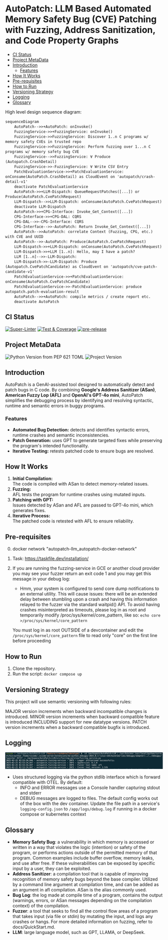 # **AutoPatch: LLM Based Automated Memory Safety Bug (CVE) Patching with Fuzzing, Address Sanitization, and Code Property Graphs** <!-- omit in toc -->

- [CI Status](#ci-status)
- [Project MetaData](#project-metadata)
- [Introduction](#introduction)
  - [Features](#features)
- [How It Works](#how-it-works)
- [Pre-requisites](#pre-requisites)
- [How to Run](#how-to-run)
- [Versioning Strategy](#versioning-strategy)
- [Logging](#logging)
- [Glossary](#glossary)

High level design sequence diagram:

```mermaid
sequenceDiagram
    AutoPatch-->>+AutoPatch: onInvoke()
    FuzzingService->>+FuzzingService: onInvoke()
    FuzzingService->>FuzzingService: Discover 1..n C programs w/ memory safety CVEs in trusted repo
    FuzzingService->>FuzzingService: Perform fuzzing over 1...n C programs w/ memory safety bug CVE
    FuzzingService-->>FuzzingService: ∀ Produce (Autopatch.CrashDetail)
    FuzzingService->>-FuzzingService: ∀ Write CSV Entry
    PatchEvaluationService->>+PatchEvaluationService: onConsume(AutoPatch.CrashDetail) as CloudEvent on 'autopatch/crash-detail-v1'   
    deactivate PatchEvaluationService
    AutoPatch->>+LLM-Dispatch: QueueRequestPatches([...]) or Produce(AutoPatch.CvePatchRequest)
    LLM-Dispatch-->>LLM-Dispatch: onConsume(AutoPatch.CvePatchRequest)
    deactivate LLM-Dispatch
    AutoPatch->>+CPG-Interface: Invoke_Get_Context([...])
    CPG-Interface->>+CPG-DAL: CQRS
    CPG-DAL-->>-CPG-Interface: CQRS
    CPG-Interface-->>-AutoPatch: Return Invoke_Get_Context([...])
    AutoPatch-->>AutoPatch: correlate Context (Fuzzing, CPG, etc.) with CVE and UUID
    AutoPatch-->>-AutoPatch: Produce(AutoPatch.CvePatchRequest)
    LLM-Dispatch->>+LLM-Dispatch: onConsume(AutoPatch.CvePatchRequest)
    LLM-Dispatch->>+LLM [1..n]: Hello, may I have a patch?
    LLM [1..n]-->>-LLM-Dispatch: 
    LLM-Dispatch->>-LLM-Dispatch: Produce (Autopatch.CvePatchCandidate) as CloudEvent on 'autopatch/cve-patch-candidate-v1'
    PatchEvaluationService->>+PatchEvaluationService: onConsume(AutoPatch.CvePatchCandidate) 
    PatchEvaluationService->>-PatchEvaluationService: produce autopatch.patch-evaluation-result
    AutoPatch-->>+AutoPatch: compile metrics / create report etc.
    deactivate AutoPatch
```

## CI Status

[![Super-Linter](https://github.com/sysec-uic/AutoPatch-LLM/actions/workflows/super-linter.yml/badge.svg)](https://github.com/marketplace/actions/super-linter)
[![Test & Coverage](https://github.com/sysec-uic/AutoPatch-LLM/actions/workflows/test-coverage.yml/badge.svg)](https://github.com/sysec-uic/AutoPatch-LLM/actions/workflows/test-coverage.yml)
[![pre-release](https://github.com/sysec-uic/AutoPatch-LLM/actions/workflows/pre-release.yml/badge.svg)](https://github.com/sysec-uic/AutoPatch-LLM/actions/workflows/pre-release.yml)

## Project MetaData

![Python Version from PEP 621 TOML](https://img.shields.io/python/required-version-toml?tomlFilePath=https%3A%2F%2Fraw.githubusercontent.com%2Fsysec-uic%2FAutoPatch-LLM%2Fmain%2Fpyproject.toml)
![Project Version](https://img.shields.io/badge/dynamic/toml?url=https%3A%2F%2Fraw.githubusercontent.com%2Fsysec-uic%2FAutoPatch-LLM%2Fmain%2Fpyproject.toml&query=%24.project.version&label=version)

## Introduction  

AutoPatch is a GenAI-assisted tool designed to automatically detect and patch bugs in C code. By combining **Google's Address Sanitizer (ASan)**, **American Fuzzy Lop (AFL)** and **OpenAI's GPT-4o mini**, AutoPatch simplifies the debugging process by identifying and resolving syntactic, runtime and semantic errors in buggy programs.

### Features  

- **Automated Bug Detection:** detects and identifies syntactic errors, runtime crashes and semantic inconsistencies.  
- **Patch Generation:** uses GPT to generate targeted fixes while preserving the program's intended functionality.  
- **Iterative Testing:** retests patched code to ensure bugs are resolved.

## How It Works

1. **Initial Compilation:**  
   The code is compiled with ASan to detect memory-related issues.  
2. **Fuzzing:**  
   AFL tests the program for runtime crashes using mutated inputs.  
3. **Patching with GPT:**  
   Issues detected by ASan and AFL are passed to GPT-4o mini, which generates fixes.  
4. **Iterative Process:**  
   The patched code is retested with AFL to ensure reliability.  

## Pre-requisites

0. docker network "autopatch-llm_autopatch-docker-network"

1. Task: <https://taskfile.dev/installation/>

2. If you are running the fuzzing-service in GCE or another cloud provider you may see your fuzzer return an exit code 1 and you may get this message in your debug log:

   - Hmm, your system is configured to send core dump notifications to an
      external utility. This will cause issues: there will be an extended delay
      between stumbling upon a crash and having this information relayed to the
      fuzzer via the standard waitpid() API.
      To avoid having crashes misinterpreted as timeouts, please log in as root
      and temporarily modify /proc/sys/kernel/core_pattern, like so:
      `echo core >/proc/sys/kernel/core_pattern`

   You must log in as root OUTSIDE of a devcontainer and edit the `/proc/sys/kernel/core_pattern` file to read only "core" on the first line before proceeding

## How to Run

1. Clone the repository.  
2. Run the script: `docker compose up`
<!-- 2. Run the script: `python3 main/main.py` -->

## Versioning Strategy

This project will use semantic versioning with following rules:

MAJOR version increments when backward incompatible changes is introduced.
MINOR version increments when backward compatible feature is introduced INCLUDING support for new datatype versions.
PATCH version increments when a backward compatible bugfix is introduced.

## Logging

![`2025-02-25 02:53:34,846 - autopatch.fuzzing-service - INFO - Logger initialized successfully.`](docs/images/structured-logging.png)

- Uses structured logging via the python stdlib interface which is forward compatible with OTEL.  By default:
  - INFO and ERROR messages use a Console handler capturing stdout and stderr
  - DEBUG messages are logged to files.  The default config works out of the box with the dev container.  Update the file path in a service's `logging-config.json` to `/app/logs/debug.log` if running in a docker compose or kubernetes context

## Glossary

- **Memory Safety Bug**: a vulnerability in which memory is accessed or written in a way that violates the logic (intention) or safety of the program, or performs actions outside of the permitted memory of that program. Common examples include buffer overflow, memory leaks, and use after free. If these vulnerabilities can be exposed by specific input by a user, they can be exploited.
- **Address Sanitizer**: a compilation tool that is capable of improving recognition of memory safety bugs beyond the base compiler. Utilized by a command line argument at compilation time, and can be added as an argument in afl compilation. ASan is the alias commonly used.
- **Bug Log**: the log made at compile time of a program, contains the output (warnings, errors, or ASan messages depending on the compilation context) of the compilation.
- **Fuzzer**: a tool that seeks to find all the control flow areas of a program that takes input (via file or stdin) by mutating the input, and logs any crashes or hangs. For more detailed information on fuzzing, refer to docs/QuickStart.md.
- **LLM**: large language model, such as GPT, LLAMA, or DeepSeek.
